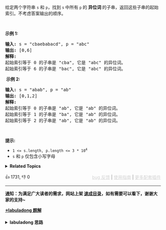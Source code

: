 <p>给定两个字符串&nbsp;<code>s</code>&nbsp;和 <code>p</code>，找到&nbsp;<code>s</code><strong>&nbsp;</strong>中所有&nbsp;<code>p</code><strong>&nbsp;</strong>的&nbsp;<strong><span data-keyword="anagram">异位词</span>&nbsp;</strong>的子串，返回这些子串的起始索引。不考虑答案输出的顺序。</p>

<p>&nbsp;</p>

<p><strong>示例&nbsp;1:</strong></p>

<pre>
<strong>输入: </strong>s = "cbaebabacd", p = "abc"
<strong>输出: </strong>[0,6]
<strong>解释:</strong>
起始索引等于 0 的子串是 "cba", 它是 "abc" 的异位词。
起始索引等于 6 的子串是 "bac", 它是 "abc" 的异位词。
</pre>

<p><strong>&nbsp;示例 2:</strong></p>

<pre>
<strong>输入: </strong>s = "abab", p = "ab"
<strong>输出: </strong>[0,1,2]
<strong>解释:</strong>
起始索引等于 0 的子串是 "ab", 它是 "ab" 的异位词。
起始索引等于 1 的子串是 "ba", 它是 "ab" 的异位词。
起始索引等于 2 的子串是 "ab", 它是 "ab" 的异位词。
</pre>

<p>&nbsp;</p>

<p><strong>提示:</strong></p>

<ul> 
 <li><code>1 &lt;= s.length, p.length &lt;= 3 * 10<sup>4</sup></code></li> 
 <li><code>s</code>&nbsp;和&nbsp;<code>p</code>&nbsp;仅包含小写字母</li> 
</ul>

<details><summary><strong>Related Topics</strong></summary>哈希表 | 字符串 | 滑动窗口</details><br>

<div>👍 1731, 👎 0<span style='float: right;'><span style='color: gray;'><a href='https://github.com/labuladong/fucking-algorithm/issues' target='_blank' style='color: lightgray;text-decoration: underline;'>bug 反馈</a> | <a href='https://labuladong.online/algo/fname.html?fname=jb插件简介' target='_blank' style='color: lightgray;text-decoration: underline;'>使用指南</a> | <a href='https://labuladong.online/algo/' target='_blank' style='color: lightgray;text-decoration: underline;'>更多配套插件</a></span></span></div>

<div id="labuladong"><hr>

**通知：为满足广大读者的需求，网站上架 [速成目录](https://labuladong.online/algo/intro/quick-learning-plan/)，如有需要可以看下，谢谢大家的支持~**



<p><strong><a href="https://labuladong.online/algo/essential-technique/sliding-window-framework/" target="_blank">⭐️labuladong 题解</a></strong></p>
<details><summary><strong>labuladong 思路</strong></summary>


<div id="labuladong_solution_zh">

## 基本思路

这题和 [✔ ✨567. 字符串的排列](/problems/permutation-in-string/) 一样，只不过找到一个合法异位词（排列）之后将它的起始索引加入结果列表即可。

滑动窗口算法难度略高，具体的算法原理以及算法模板见详细题解。

**详细题解**：
  - [滑动窗口算法核心代码模板](https://labuladong.online/algo/essential-technique/sliding-window-framework/)

</div>





<div id="solution">

## 解法代码



<div class="tab-panel"><div class="tab-nav">
<button data-tab-item="cpp" class="tab-nav-button btn " data-tab-group="default" onclick="switchTab(this)">cpp🤖</button>

<button data-tab-item="python" class="tab-nav-button btn " data-tab-group="default" onclick="switchTab(this)">python🤖</button>

<button data-tab-item="java" class="tab-nav-button btn active" data-tab-group="default" onclick="switchTab(this)">java🟢</button>

<button data-tab-item="go" class="tab-nav-button btn " data-tab-group="default" onclick="switchTab(this)">go🤖</button>

<button data-tab-item="javascript" class="tab-nav-button btn " data-tab-group="default" onclick="switchTab(this)">javascript🤖</button>
</div><div class="tab-content">
<div data-tab-item="cpp" class="tab-item " data-tab-group="default"><div class="highlight">

```cpp
// 注意：cpp 代码由 chatGPT🤖 根据我的 java 代码翻译。
// 本代码的正确性已通过力扣验证，如有疑问，可以对照 java 代码查看。

#include <vector>
#include <string>
#include <unordered_map>

using namespace std;

class Solution {
public:
    vector<int> findAnagrams(string s, string t) {
        unordered_map<char, int> need;
        unordered_map<char, int> window;
        for (char c : t) {
            need[c]++;
        }

        int left = 0, right = 0;
        int valid = 0;
        // 记录结果
        vector<int> res;
        while (right < s.size()) {
            char c = s[right];
            right++;
            // 进行窗口内数据的一系列更新
            if (need.count(c)) {
                window[c]++;
                if (window[c] == need[c]) {
                    valid++;
                }
            }
            // 判断左侧窗口是否要收缩
            while (right - left >= t.size()) {
                // 当窗口符合条件时，把起始索引加入 res
                if (valid == need.size()) {
                    res.push_back(left);
                }
                char d = s[left];
                left++;
                // 进行窗口内数据的一系列更新
                if (need.count(d)) {
                    if (window[d] == need[d]) {
                        valid--;
                    }
                    window[d]--;
                }
            }
        }
        return res;
    }
};
```

</div></div>

<div data-tab-item="python" class="tab-item " data-tab-group="default"><div class="highlight">

```python
# 注意：python 代码由 chatGPT🤖 根据我的 java 代码翻译。
# 本代码的正确性已通过力扣验证，如有疑问，可以对照 java 代码查看。

from collections import deque, Counter
from typing import List

class Solution:
    # 查找字符串中所有字母异位词
    def findAnagrams(self, s: str, p: str) -> List[int]:
        res = []
        p_count = Counter(p)
        s_count = Counter()
        
        # 滑动窗口模板
        for i in range(len(s)):
            # 扩大窗口，更新窗口最值
            s_count[s[i]] += 1
            if i >= len(p):
                # 缩小窗口，更新窗口最值
                if s_count[s[i - len(p)]] == 1:
                    del s_count[s[i - len(p)]]
                else:
                    s_count[s[i - len(p)]] -= 1
            # 在窗口收缩判断完之后才更新答案
            if s_count == p_count:
                res.append(i - len(p) + 1)
        return res

class MonotonicQueue:
    # 单调队列的通用实现，可以高效维护最大值和最小值
    # 由于我这里考虑了泛型和通用性，所以提交的性能会略差，你可自行精简
    def __init__(self):
        self.deque = deque()
    
    def push(self, value: int):
        while self.deque and self.deque[-1] < value:
            self.deque.pop()
        self.deque.append(value)
    
    def pop(self, value: int):
        if self.deque and self.deque[0] == value:
            self.deque.popleft()
    
    def max(self) -> int:
        return self.deque[0]
    
    def min(self) -> int:
        return self.deque[-1]
```

</div></div>

<div data-tab-item="java" class="tab-item active" data-tab-group="default"><div class="highlight">

```java
class Solution {
    public List<Integer> findAnagrams(String s, String t) {
        Map<Character, Integer> need = new HashMap<>();
        Map<Character, Integer> window = new HashMap<>();
        for (char c : t.toCharArray()) {
            need.put(c, need.getOrDefault(c, 0) + 1);
        }

        int left = 0, right = 0;
        int valid = 0;
        // 记录结果
        List<Integer> res = new ArrayList<>();
        while (right < s.length()) {
            char c = s.charAt(right);
            right++;
            // 进行窗口内数据的一系列更新
            if (need.containsKey(c)) {
                window.put(c, window.getOrDefault(c, 0) + 1);
                if (window.get(c).equals(need.get(c))) {
                    valid++;
                }
            }
            // 判断左侧窗口是否要收缩
            while (right - left >= t.length()) {
                // 当窗口符合条件时，把起始索引加入 res
                if (valid == need.size()) {
                    res.add(left);
                }
                char d = s.charAt(left);
                left++;
                // 进行窗口内数据的一系列更新
                if (need.containsKey(d)) {
                    if (window.get(d).equals(need.get(d))) {
                        valid--;
                    }
                    window.put(d, window.get(d) - 1);
                }
            }
        }
        return res;
    }
}
```

</div></div>

<div data-tab-item="go" class="tab-item " data-tab-group="default"><div class="highlight">

```go
// 注意：go 代码由 chatGPT🤖 根据我的 java 代码翻译。
// 本代码的正确性已通过力扣验证，如有疑问，可以对照 java 代码查看。

func findAnagrams(s string, t string) []int {
    need := make(map[rune]int)
    window := make(map[rune]int)
    for _, c := range t {
        need[c] = need[c] + 1
    }

    left, right, valid := 0, 0, 0
    // 记录结果
    res := []int{}
    for right < len(s) {
        c := rune(s[right])
        right++
        // 进行窗口内数据的一系列更新
        if _, ok := need[c]; ok {
            window[c] = window[c] + 1
            if window[c] == need[c] {
                valid++
            }
        }
        // 判断左侧窗口是否要收缩
        for right-left >= len(t) {
            // 当窗口符合条件时，把起始索引加入 res
            if valid == len(need) {
                res = append(res, left)
            }
            d := rune(s[left])
            left++
            // 进行窗口内数据的一系列更新
            if _, ok := need[d]; ok {
                if window[d] == need[d] {
                    valid--
                }
                window[d] = window[d] - 1
            }
        }
    }
    return res
}
```

</div></div>

<div data-tab-item="javascript" class="tab-item " data-tab-group="default"><div class="highlight">

```javascript
// 注意：javascript 代码由 chatGPT🤖 根据我的 java 代码翻译。
// 本代码的正确性已通过力扣验证，如有疑问，可以对照 java 代码查看。

var findAnagrams = function(s, t) {
    let need = new Map();
    let window = new Map();
    for (let c of t) {
        need.set(c, (need.get(c) || 0) + 1);
    }

    let left = 0, right = 0;
    let valid = 0;
    // 记录结果
    let res = [];
    while (right < s.length) {
        let c = s[right];
        right++;
        // 进行窗口内数据的一系列更新
        if (need.has(c)) {
            window.set(c, (window.get(c) || 0) + 1);
            if (window.get(c) === need.get(c)) {
                valid++;
            }
        }
        // 判断左侧窗口是否要收缩
        while (right - left >= t.length) {
            // 当窗口符合条件时，把起始索引加入 res
            if (valid === need.size) {
                res.push(left);
            }
            let d = s[left];
            left++;
            // 进行窗口内数据的一系列更新
            if (need.has(d)) {
                if (window.get(d) === need.get(d)) {
                    valid--;
                }
                window.set(d, window.get(d) - 1);
            }
        }
    }
    return res;
};
```

</div></div>
</div></div>

<hr /><details open hint-container details><summary style="font-size: medium"><strong>🥳🥳 算法可视化 🥳🥳</strong></summary><div id="data_find-all-anagrams-in-a-string"  category="leetcode" ></div><div class="resizable aspect-ratio-container" style="height: 100%;">
<div id="iframe_find-all-anagrams-in-a-string"></div></div>
</details><hr /><br />

</div>
</details>
</div>




